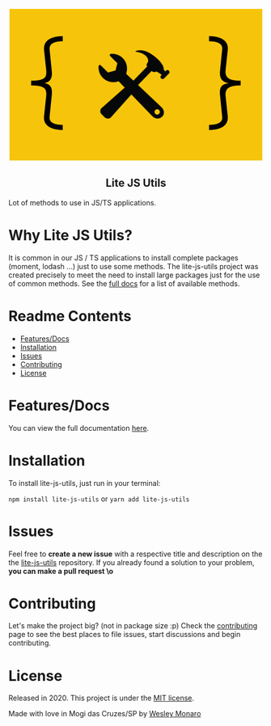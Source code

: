 <p align="center">
   <img src=".github/logo.png"/>
</p>

<p align="center">
  <h2 align="center">Lite JS Utils</h2>
</p>


Lot of methods to use in JS/TS applications.


# Why Lite JS Utils?

It is common in our JS / TS applications to install complete packages (moment, lodash ...) just to use some methods. The lite-js-utils project was created precisely to meet the need to install large packages just for the use of common methods. See the [full docs](http://docs) for a list of available methods.


# Readme Contents

* [Features/Docs](#rocket-features)
* [Installation](#construction_worker-installation)
* [Issues](#bug-issues)
* [Contributing](#tada-contributing)
* [License](#closed_book-license)


# Features/Docs

You can view the full documentation [here](https://docs).

# Installation

To install lite-js-utils, just run in your terminal:

`npm install lite-js-utils` or `yarn add lite-js-utils`

# Issues

Feel free to **create a new issue** with a respective title and description on the the [lite-js-utils](https://github.com/wesleymonaro/lite-js-utils/issues) repository. If you already found a solution to your problem, **you can make a pull request \o**

# Contributing

Let's make the project big? (not in package size :p)
Check the [contributing](https://github.com/wesleymonaro/lite-js-utils/blob/master/CONTRIBUTING.md) page to see the best places to file issues, start discussions and begin contributing.

# License

Released in 2020.
This project is under the [MIT license](https://github.com/wesleymonaro/lite-js-utils/blob/master/LICENSE).

Made with love in Mogi das Cruzes/SP by [Wesley Monaro](https://github.com/wesleymonaro)
